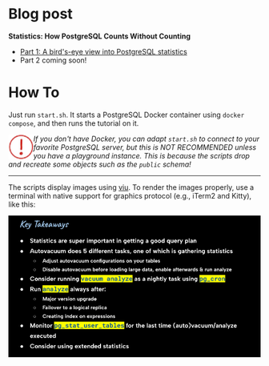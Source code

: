 # Blog post

**Statistics: How PostgreSQL Counts Without Counting**

* [Part 1: A bird's-eye view into PostgreSQL statistics](https://traderepublic.substack.com/p/statistics-how-postgresql-counts)
* Part 2 coming soon!

# How To

Just run `start.sh`. It starts a PostgreSQL Docker container using `docker compose`, and then runs the tutorial on it.

<img align="left" src="./img/exclamation.png" width="50">
<i>If you don't have Docker, you can adapt <code>start.sh</code> to connect to your favorite PostgreSQL server, 
but this is NOT RECOMMENDED unless you have a playground instance. This is because the scripts drop and recreate 
some objects such as the <code>public</code> schema!</i>

----

The scripts display images using [viu](https://github.com/atanunq/viu). To render the images properly, use a terminal
with native support for graphics protocol (e.g., iTerm2 and Kitty), like this:

![Key Takeaways](./img/key_takeaways.png)
